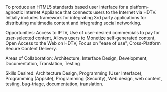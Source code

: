 To produce an HTML5 standards based user interface for a platform-agnostic Internet Appliance that connects users to the Internet via HDTV. Initially includes framework for integrating 3rd party applications for distributing multimedia content and integrating social networking.

Opportunities:  Access to IPTV, Use of user-desired commercials to pay for user-selected content, Allows users to Monetize self-generated content, Open Access to the Web on HDTV, Focus on "ease of use", Cross-Platform Secure Content Delivery.

Areas of Collaboration: Architecture, Interface Design, Development, Documentation, Translation, Testing

Skills Desired: Architecture Design, Programming (User Interface), Programming (Appsite), Programming (Security), Web design, web content, testing, bug-triage, documentation, translation.
